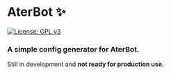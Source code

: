 # AterBot ✨
[![License: GPL v3](https://img.shields.io/badge/License-GPLv3-blue.svg)](/LICENSE)  
### A simple config generator for AterBot.
Still in development and **not ready for production use.**